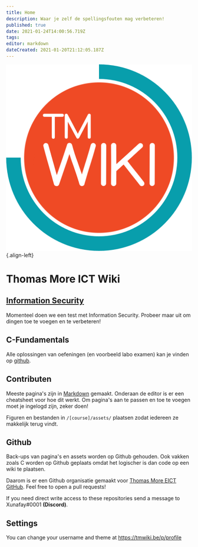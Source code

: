 ```yaml
---
title: Home
description: Waar je zelf de spellingsfouten mag verbeteren!
published: true
date: 2021-01-24T14:00:56.719Z
tags: 
editor: markdown
dateCreated: 2021-01-20T21:12:05.187Z
---
```


![tmwiki_v1_noback.png](/tmwiki_v1_noback.png){.align-left}

# Thomas More ICT Wiki

## [Information Security](/Information_Security)
Momenteel doen we een test met Information Security.
Probeer maar uit om dingen toe te voegen en te verbeteren!

## C-Fundamentals
Alle oplossingen van oefeningen (en voorbeeld labo examen) kan je vinden op [github](https://github.com/tm-eict/C-Fundamentals).

## Contributen

Meeste pagina's zijn in [Markdown](https://docs.requarks.io/en/editors/markdown) gemaakt. Onderaan de editor is er een cheatsheet voor hoe dit werkt.
Om pagina's aan te passen en toe te voegen moet je ingelogd zijn, zeker doen!

Figuren en bestanden in `/[course]/assets/` plaatsen zodat iedereen ze makkelijk terug vindt.

## Github
Back-ups van pagina's en assets worden op Github gehouden.
Ook vakken zoals C worden op Github geplaats omdat het logischer is dan code op een wiki te plaatsen.

Daarom is er een Github organisatie gemaakt voor
[Thomas More EICT GitHub](https://github.com/tm-eict).
Feel free to open a pull requests!

If you need direct write access to these repositories send a message to  Xunafay#0001 **(Discord)**.

## Settings
You can change your username and theme at https://tmwiki.be/p/profile